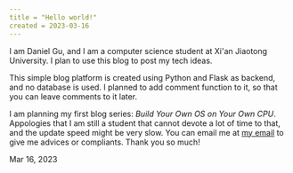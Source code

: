 ```yaml
---
title = "Hello world!"
created = 2023-03-16
---
```


I am Daniel Gu, and I am a computer science student at Xi'an Jiaotong University. I plan to use this blog to post my tech ideas.

This simple blog platform is created using Python and Flask as backend, and no database is used. I planned to add comment function to it, so that you can leave comments to it later.

I am planning my first blog series: *Build Your Own OS on Your Own CPU*. Appologies that I am still a student that cannot devote a lot of time to that, and the update speed might be very slow. You can email me at [my email](mailto:endaytrer@gmail.com) to give me advices or compliants. Thank you so much!

Mar 16, 2023